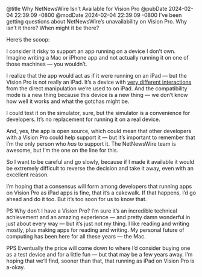 @title Why NetNewsWire Isn’t Available for Vision Pro
@pubDate 2024-02-04 22:39:09 -0800
@modDate 2024-02-04 22:39:09 -0800
I’ve been getting questions about NetNewsWire’s unavailability on Vision Pro. Why isn’t it there? When might it be there?

Here’s the scoop:

I consider it risky to support an app running on a device I don’t own. Imagine writing a Mac or iPhone app and not actually running it on one of those machines — you wouldn’t.

I realize that the app would act as if it were running on an iPad — but the Vision Pro is not really an iPad. It’s a device with [very different interactions](https://daringfireball.net/2024/02/simple_tricks_and_nonsense) from the direct manipulation we’re used to on iPad. And the compatibility mode is a new thing because this device is a new thing — we don’t know how well it works and what the gotchas might be.

I could test it on the simulator, sure, but the simulator is a convenience for developers. It’s no replacement for running it on a real device.

And, yes, the app is open source, which could mean that other developers with a Vision Pro could help support it — but it’s important to remember that I’m the only person who *has* to support it. The NetNewsWire team is awesome, but I’m the one on the line for this.

So I want to be careful and go slowly, because if I made it available it would be extremely difficult to reverse the decision and take it away, even with an excellent reason.

I’m hoping that a consensus will form among developers that running apps on Vision Pro as iPad apps is fine, that it’s a cakewalk. If that happens, I’d go ahead and do it too. But it’s too soon for us to know that.

PS Why don’t I have a Vision Pro? I’m sure it’s an incredible technical achievement and an amazing experience — and pretty damn wonderful in just about every way — but it’s just not my thing. I like reading and writing mostly, plus making apps for reading and writing. My personal future of computing has been here for all these years — the Mac.

PPS Eventually the price will come down to where I’d consider buying one as a test device and for a little fun — but that may be a few years away. I’m hoping that we’ll find, sooner than that, that running as iPad on Vision Pro is a-okay.
